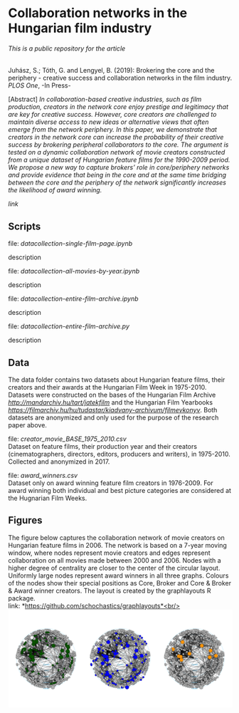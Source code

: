 # Collaboration networks in the Hungarian film industry

###### This is a public repository for the article

Juhász, S.; Tóth, G. and Lengyel, B. (2019): Brokering the core and the periphery - creative success and collaboration networks in the film industry. *PLOS One*, -In Press-

[Abstract]
*In collaboration-based creative industries, such as film production, creators in the network core enjoy prestige and legitimacy that are key for creative success. However, core creators are challenged to maintain diverse access to new ideas or alternative views that often emerge from the network periphery. In this paper, we demonstrate that creators in the network core can increase the probability of their creative success by brokering peripheral collaborators to the core. The argument is tested on a dynamic collaboration network of movie creators constructed from a unique dataset of Hungarian feature films for the 1990-2009 period. We propose a new way to capture brokers’ role in core/periphery networks and provide evidence that being in the core and at the same time bridging between the core and the periphery of the network significantly increases the likelihood of award winning.* <br>

*link* <br>


## Scripts <br>

file: *datacollection-single-film-page.ipynb*<br>

description <br>

file: *datacollection-all-movies-by-year.ipynb*<br>

description <br>

file: *datacollection-entire-film-archive.ipynb*<br>

description <br>

file: *datacollection-entire-film-archive.py* <br>

description<br>


## Data <br>

The data folder contains two datasets about Hungarian feature films, their creators and their awards at the Hungarian Film Week in 1975-2010. Datasets were constructed on the bases of the Hungarian Film Archive *http://mandarchiv.hu/tart/jatekfilm* and the Hungarian Film Yearbooks *https://filmarchiv.hu/hu/tudastar/kiadvany-archivum/filmevkonyv*. Both datasets are anonymized and only used for the purpose of the research paper above. <br>

file: *creator_movie_BASE_1975_2010.csv* <br>
Dataset on feature films, their production year and their creators (cinematographers, directors, editors, producers and writers), in 1975-2010. Collected and anonymized in 2017. 

file: *award_winners.csv* <br>
Dataset only on award winning feature film creators in 1976-2009. For award winning both individual and best picture categories are considered at the Hugnarian Film Weeks.<br>


## Figures <br>
The figure below captures the collaboration network of movie creators on Hungarian feature films in 2006. The network is based on a 7-year moving window, where nodes represent movie creators and edges represent collaboration on all movies made between 2000 and 2006. Nodes with a higher degree of centrality are closer to the center of the circular layout.  Uniformly large nodes represent award winners in all three graphs. Colours of the nodes show their special positions as Core, Broker and Core & Broker & Award winner creators. The layout is created by the graphlayouts R package. <br>
link: *https://github.com/schochastics/graphlayouts*<br/>
<br/>
![](figures/networks-core-broker-awardwinner.png)<br/>




